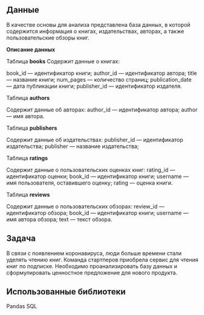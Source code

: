 ## Данные 
В качестве основы для анализа представлена база данных, в которой содержится информация о книгах, издательствах, авторах, а также пользовательские обзоры книг. 

**Описание данных**

Таблица **books**
Содержит данные о книгах:

book_id — идентификатор книги;
author_id — идентификатор автора;
title — название книги;
num_pages — количество страниц;
publication_date — дата публикации книги;
publisher_id — идентификатор издателя.


Таблица **authors**

Содержит данные об авторах:
author_id — идентификатор автора;
author — имя автора.


Таблица **publishers**

Содержит данные об издательствах:
publisher_id — идентификатор издательства;
publisher — название издательства;


Таблица **ratings**

Содержит данные о пользовательских оценках книг:
rating_id — идентификатор оценки;
book_id — идентификатор книги;
username — имя пользователя, оставившего оценку;
rating — оценка книги.


Таблица **reviews**

Содержит данные о пользовательских обзорах:
review_id — идентификатор обзора;
book_id — идентификатор книги;
username — имя автора обзора;
text — текст обзора.

## Задача
В связи с появлением коронавируса, люди больше времени стали уделять чтению книг. Команда стартперов приобрела сервис для чтения книг по подписке. Необходимо проанализировать базу данных и сформулировать ценностное предложение для нового продукта.

## Использованные библиотеки
Pandas
SQL

